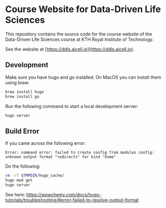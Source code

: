 # Course Website for Data-Driven Life Sciences

This repository contains the source code for the course website of the Data-Driven Life Sciences course at KTH Royal Institute of Technology.

See the website at [https://ddls.aicell.io](https://ddls.aicell.io).

## Development

Make sure you have hugo and go installed. On MacOS you can install them using brew:
```bash
brew install hugo
brew install go
```

Run the following command to start a local development server:

```bash
hugo server
```

## Build Error
If you came across the following error:
```
Error: command error: failed to create config from modules config: unknown output format "redirects" for kind "home"
```

Do the following:
```bash
rm -rf $TMPDIR/hugo_cache/
hugo mod get
hugo server
```

See here: https://wowchemy.com/docs/hugo-tutorials/troubleshooting/#error-failed-to-resolve-output-format